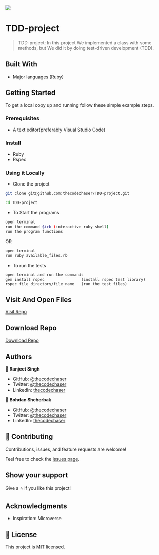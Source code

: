 ![](https://img.shields.io/badge/thecodechaser-blueviolet)

# TDD-project

> TDD-project: In this project We implemented a class with some methods, but We did it by doing test-driven development (TDD).


## Built With

- Major languages (Ruby)

## Getting Started

To get a local copy up and running follow these simple example steps.

### Prerequisites
- A text editor(preferably Visual Studio Code)

### Install
- Ruby
- Rspec

### Using it Locally

- Clone the project

```bash 
git clone git@github.com:thecodechaser/TDD-project.git

cd TDD-project
```

- To Start the programs
```bash
open terminal
run the command $irb (interactive ruby shell)
run the program functions
```

OR 

```bash
open terminal
run ruby available_files.rb
```

- To run the tests
```baash
open terminal and run the commands
gem install rspec                (install rspec test library)
rspec file_directory/file_name   (run the test files)
```

## Visit And Open Files

[Visit Repo](https://github.com/thecodechaser/TDD-project)

## Download Repo

[Download Repo](https://github.com/thecodechaser/TDD-project/archive/refs/heads/main.zip)


## Authors

👤 **Ranjeet Singh**

- GitHub: [@thecodechaser](https://github.com/thecodechaser)
- Twitter: [@thecodechaser](https://twitter.com/thecodechaser)
- LinkedIn: [thecodechaser](https://linkedin.com/in/thecodechaser)

👤 **Bohdan Shcherbak**

- GitHub: [@thecodechaser](https://github.com/akucintavalent)
- Twitter: [@thecodechaser](https://twitter.com/ibodi828)
- LinkedIn: [thecodechaser](https://linkedin.com/in/bohdan-shcherbak)

## 🤝 Contributing

Contributions, issues, and feature requests are welcome!

Feel free to check the [issues page](https://github.com/thecodechaser/TDD-project/issues).

## Show your support

Give a ⭐️ if you like this project!

## Acknowledgments

- Inspiration: Microverse

## 📝 License

This project is [MIT](./MIT.md) licensed.